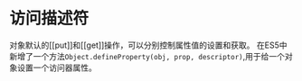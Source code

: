 # 访问描述符
对象默认的[[put]]和[[get]]操作，可以分别控制属性值的设置和获取。
在ES5中新增了一个方法`Object.defineProperty(obj, prop, descriptor)`,用于给一个对象设置一个访问器属性。
